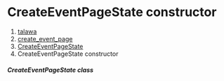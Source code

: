 
<div>

# CreateEventPageState constructor

</div>










1.  [talawa](../../index.html)
2.  [create_event_page](../../views_after_auth_screens_events_create_event_page/)
3.  [CreateEventPageState](../../views_after_auth_screens_events_create_event_page/CreateEventPageState-class.html)
4.  CreateEventPageState constructor

##### CreateEventPageState class








